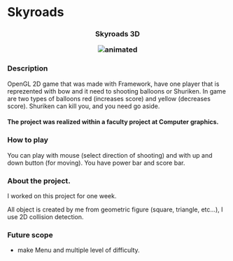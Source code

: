 # Skyroads
<h3 align="center">Skyroads 3D
  <p align="center">
  <img src="https://github.com/SergiuBabin/Laboratoare-EGC/blob/main/Framework-EGC-master_Windows/Resources/Skyroads.gif" alt="animated" />
</p>

### Description
OpenGL 2D game that was made with Framework, have one player that is reprezented with bow and it need to shooting balloons or Shuriken.
In game are two types of balloons red (increases score) and yellow (decreases score).
Shuriken can kill you, and you need go aside.

<h4>The project was realized within a faculty project at Computer graphics.
  
### How to play
You can play with mouse (select direction of shooting) and with up and down button (for moving).
You have power bar and score bar. 

### About the project.
I worked on this project for one week.

   All object is created by me from geometric figure (square, triangle, etc...), I use 2D collision detection.

### Future scope
  * make Menu and multiple level of difficulty.
